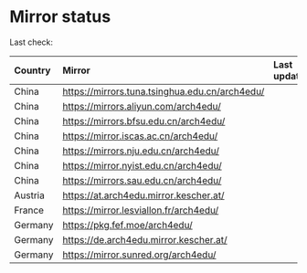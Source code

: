 <script src="./time.js"></script>
# Mirror status
Last check: <script type="text/javascript">localize(1698210974.3291087);</script>

|Country|Mirror|Last update|
|:------|:-----|:----------|
|China|https://mirrors.tuna.tsinghua.edu.cn/arch4edu/|<script type="text/javascript">localize(1698172356);</script>|
|China|https://mirrors.aliyun.com/arch4edu/|<script type="text/javascript">localize(1698172356);</script>|
|China|https://mirrors.bfsu.edu.cn/arch4edu/|<script type="text/javascript">localize(1698172356);</script>|
|China|https://mirror.iscas.ac.cn/arch4edu/|<script type="text/javascript">localize(1698172356);</script>|
|China|https://mirrors.nju.edu.cn/arch4edu/|<script type="text/javascript">localize(1698172356);</script>|
|China|https://mirror.nyist.edu.cn/arch4edu/|<script type="text/javascript">localize(1698172356);</script>|
|China|https://mirrors.sau.edu.cn/arch4edu/|<script type="text/javascript">localize(1698172356);</script>|
|Austria|https://at.arch4edu.mirror.kescher.at/|<script type="text/javascript">localize(1698172356);</script>|
|France|https://mirror.lesviallon.fr/arch4edu/|<script type="text/javascript">localize(1698172356);</script>|
|Germany|https://pkg.fef.moe/arch4edu/|<script type="text/javascript">localize(1698172356);</script>|
|Germany|https://de.arch4edu.mirror.kescher.at/|<script type="text/javascript">localize(1698172356);</script>|
|Germany|https://mirror.sunred.org/arch4edu/|<script type="text/javascript">localize(1698172356);</script>|

<script src="./tablefilter/tablefilter.js"></script>
<script src="./table.js"></script>